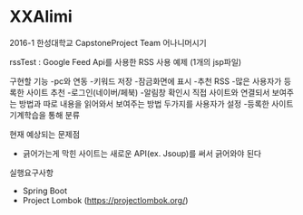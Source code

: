 # XXAlimi
2016-1 한성대학교 CapstoneProject
Team 어나니머시기

rssTest : Google Feed Api를 사용한 RSS 사용 예제 (1개의 jsp파일)

구현할 기능
-pc와 연동
-키워드 저장
-잠금화면에 표시
-추천 RSS
-많은 사용자가 등록한 사이트 추천
-로그인(네이버/페북)
-알림창 확인시 직접 사이트와 연결되서 보여주는 방법과 따로 내용을 읽어와서 보여주는 방법 두가지를 사용자가 설정
-등록한 사이트 기계학습을 통해 분류

현재 예상되는 문제점
- 긁어가는게 막힌 사이트는 새로운 API(ex. Jsoup)를 써서 긁어와야 된다 

실행요구사항
- Spring Boot
- Project Lombok (https://projectlombok.org/)

